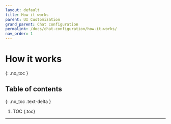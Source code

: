 ```yaml
---
layout: default
title: How it works
parent: UI Customization
grand_parent: Chat configuration 
permalink: /docs/chat-configuration/how-it-works/
nav_order: 1
---
```

# How it works
{: .no_toc }

## Table of contents
{: .no_toc .text-delta }

1. TOC
{:toc}

---
